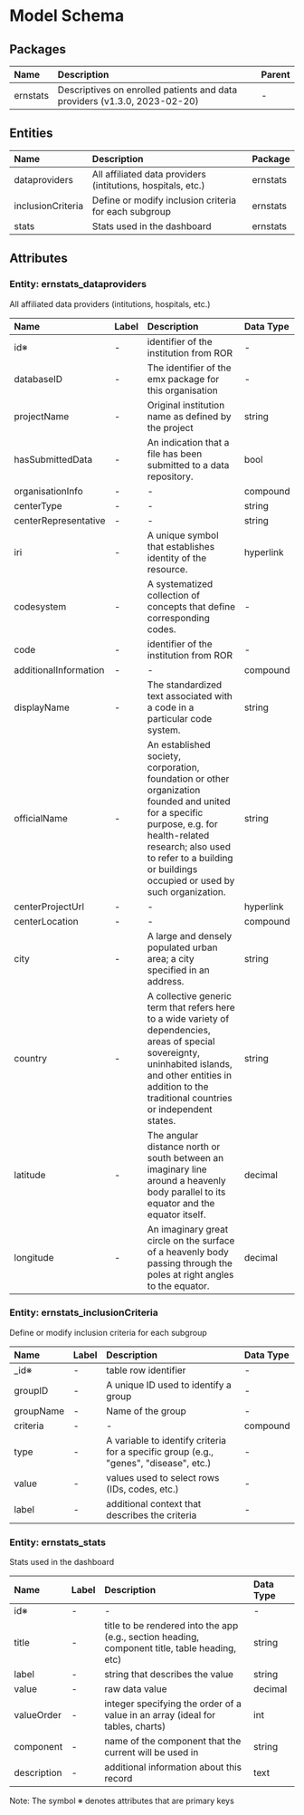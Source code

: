# Model Schema

## Packages

| Name | Description | Parent |
|:---- |:-----------|:------|
| ernstats | Descriptives on enrolled patients and data providers (v1.3.0, 2023-02-20) | - |

## Entities

| Name | Description | Package |
|:---- |:-----------|:-------|
| dataproviders | All affiliated data providers (intitutions, hospitals, etc.) | ernstats |
| inclusionCriteria | Define or modify inclusion criteria for each subgroup | ernstats |
| stats | Stats used in the dashboard | ernstats |

## Attributes

### Entity: ernstats_dataproviders

All affiliated data providers (intitutions, hospitals, etc.)

| Name | Label | Description | Data Type |
|:---- |:-----|:-----------|:---------|
| id&#8251; | - | identifier of the institution from ROR | - |
| databaseID | - | The identifier of the emx package for this organisation | - |
| projectName | - | Original institution name as defined by the project | string |
| hasSubmittedData | - | An indication that a file has been submitted to a data repository. | bool |
| organisationInfo | - | - | compound |
| centerType | - | - | string |
| centerRepresentative | - | - | string |
| iri | - | A unique symbol that establishes identity of the resource. | hyperlink |
| codesystem | - | A systematized collection of concepts that define corresponding codes. | - |
| code | - | identifier of the institution from ROR | - |
| additionalInformation | - | - | compound |
| displayName | - | The standardized text associated with a code in a particular code system. | string |
| officialName | - | An established society, corporation, foundation or other organization founded and united for a specific purpose, e.g. for health-related research; also used to refer to a building or buildings occupied or used by such organization. | string |
| centerProjectUrl | - | - | hyperlink |
| centerLocation | - | - | compound |
| city | - | A large and densely populated urban area; a city specified in an address. | string |
| country | - | A collective generic term that refers here to a wide variety of dependencies, areas of special sovereignty, uninhabited islands, and other entities in addition to the traditional countries or independent states. | string |
| latitude | - | The angular distance north or south between an imaginary line around a heavenly body parallel to its equator and the equator itself. | decimal |
| longitude | - | An imaginary great circle on the surface of a heavenly body passing through the poles at right angles to the equator. | decimal |

### Entity: ernstats_inclusionCriteria

Define or modify inclusion criteria for each subgroup

| Name | Label | Description | Data Type |
|:---- |:-----|:-----------|:---------|
| _id&#8251; | - | table row identifier | - |
| groupID | - | A unique ID used to identify a group | - |
| groupName | - | Name of the group | - |
| criteria | - | - | compound |
| type | - | A variable to identify criteria for a specific group (e.g., "genes", "disease", etc.) | - |
| value | - | values used to select rows (IDs, codes, etc.) | - |
| label | - | additional context that describes the criteria | - |

### Entity: ernstats_stats

Stats used in the dashboard

| Name | Label | Description | Data Type |
|:---- |:-----|:-----------|:---------|
| id&#8251; | - | - | - |
| title | - | title to be rendered into the app (e.g., section heading, component title, table heading, etc) | string |
| label | - | string that describes the value | string |
| value | - | raw data value | decimal |
| valueOrder | - | integer specifying the order of a value in an array (ideal for tables, charts) | int |
| component | - | name of the component that the current will be used in | string |
| description | - | additional information about this record | text |

Note: The symbol &#8251; denotes attributes that are primary keys

